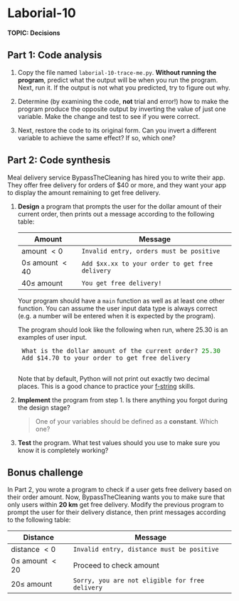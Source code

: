 # Laborial-10

**TOPIC: Decisions**

<!-- Note: combo of COMP 1631 and F21 1501 -->

## Part 1: Code analysis
1. Copy the file named `laborial-10-trace-me.py`. **Without running the program**, predict what the output will be when you run the program. Next, run it. If the output is not what you predicted, try to figure out why.

2. Determine (by examining the code, **not** trial and error!) how to make the program produce the opposite output by inverting the value of just one variable. Make the change and test to see if you were correct.

3. Next, restore the code to its original form. Can you invert a different variable to achieve the same effect? If so, which one?

## Part 2: Code synthesis
Meal delivery service BypassTheCleaning has hired you to write their app. They offer free delivery for orders of \$40 or more, and they want your app to display the amount remaining to get free delivery.

1. **Design** a program that prompts the user for the dollar amount of their current order, then prints out a message according to the following table:

    | Amount                   | Message                                         |
    | ------------------------ | ----------------------------------------------- |
    | amount $\lt 0$           | `Invalid entry, orders must be positive`        |
    | $0 \leq$ amount $\lt 40$ | `Add $xx.xx to your order to get free delivery` |
    | $40 \leq$ amount         | `You get free delivery!`                        |
    
    Your program should have a `main` function as well as at least one other function. You can assume the user input data type is always correct (e.g. a number will be entered when it is expected by the program).

    The program should look like the following when run, where 25.30 is an examples of user input.

    <pre>
    What is the dollar amount of the current order? <span style="color: green">25.30</span>
    Add $14.70 to your order to get free delivery
    </pre>

    Note that by default, Python will not print out exactly two decimal places. This is a good chance to practice your [f-string](https://docs.python.org/3/tutorial/inputoutput.html#tut-f-strings) skills.

2. **Implement** the program from step 1. Is there anything you forgot during the design stage?
   > One of your variables should be defined as a **constant**. Which one?
3. **Test** the program. What test values should you use to make sure you know it is completely working?

## Bonus challenge
In Part 2, you wrote a program to check if a user gets free delivery based on their order amount. Now, BypassTheCleaning wants you to make sure that only users within **20 km** get free delivery. Modify the previous program to prompt the user for their delivery distance, then print messages according to the following table:

| Distance                 | Message                                         |
| ------------------------ | ----------------------------------------------- |
| distance $\lt 0$         | `Invalid entry, distance must be positive`      |
| $0 \leq$ amount $\lt 20$ | Proceed to check amount                         |
| $20 \leq$ amount         | `Sorry, you are not eligible for free delivery` |
